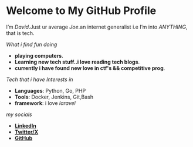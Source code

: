 # Welcome to My GitHub Profile  

I’m *David*.Just ur average *Joe*.an internet generalist i.e I’m into *ANYTHING*, that is tech.  

*What i find fun doing*  

- **playing computers**.  
- **Learning new tech stuff..i love reading tech blogs**.  
- **currently i have found new  love in  ctf's && competitive prog**.  


*Tech that i have Interests in*

- **Languages**: Python, Go, PHP  
- **Tools**: Docker, Jenkins, Git,Bash
- **framework**: i love *laravel* 


*my socials*

- **[LinkedIn](https://www.linkedin.com/in/mwangi-david-6b279a2b4/)**  
- **[Twitter/X](https://x.com/rectifier00x)**  
- **[GitHub](https://github.com/Dave-019)**  


